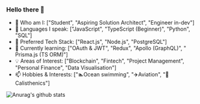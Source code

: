### Hello there 👋

- 🔭 Who am I: ["Student", "Aspiring Solution Architect", "Engineer in-dev"]
- 🌱 Languages I speak: ["JavaScript", "TypeScript (Beginner)", "Python", "SQL"]
- 🔨 Preferred Tech Stack: ["React.js", "Node.js", "PostgreSQL"]
- 👯 Currently learning: ["OAuth & JWT", "Redux", "Apollo (GraphQL)", " Prisma.js (TS ORM)"]
- 💡 Areas of Interest: ["Blockchain", "Fintech", "Project Management", "Personal Finance", "Data Visualisation"]
- 📫 Hobbies & Interests: ["🏊Ocean swimming", "✈️Aviation", "💪Calisthenics"]


![Anurag's github stats](https://github-readme-stats.vercel.app/api?username=Mingyang-Li&theme=tokyonight&show_icons=true&card_width=100%)
